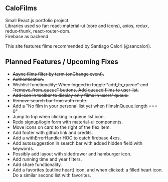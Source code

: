 ## CaloFilms

Small React.js portfolio project.    
Libraries used so far: react-material-ui (core and icons), axios, redux, redux-thunk, react-router-dom.  
Firebase as backend.

This site features films recommended by Santiago Calori (@sancalori).  

## Planned Features / Upcoming Fixes
* ~~Async films filter by term (onChange event).~~
* ~~Authentication.~~ 
* ~~Wishlist functionality: When logged in toggle "add_to_queue" and "remove_from_queue" buttons. Add queued films to user list.~~ 
* ~~Add icon in toolbar to display only films in users' queue.~~ 
* ~~Remove search bar from auth route.~~ 
* Add a "No film in your personal list yet when filmsInQueue.length === 0"
* Jump to top when clicking in queue list icon.
* Redo signup/login form with material-ui components.
* Move icons on card to the right of the flex item.
* Add footer with github link and credits.
* Add a withErrorHandler HOC to catch firebase 4xxs.
* Add autosuggestion in search bar with added hidden field with keywords.
* Possibly add layout with sidedrawer and hamburger icon.
* Add running time and year filters.
* Add share functionality.
* Add a favorites (outline heart) icon, and when clicked: a filled heart icon. Do a similar second list with favorites.